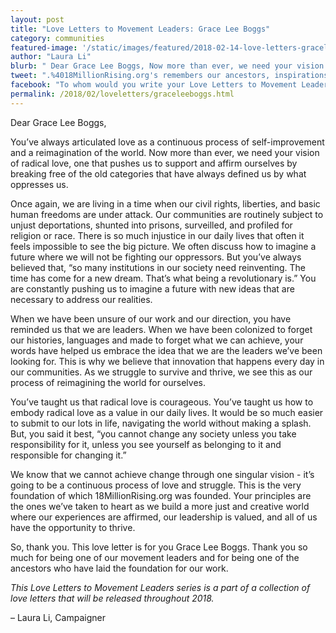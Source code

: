 ```yaml
---
layout: post
title: "Love Letters to Movement Leaders: Grace Lee Boggs"
category: communities
featured-image: '/static/images/featured/2018-02-14-love-letters-graceleeboggs.jpg'
author: "Laura Li"
blurb: " Dear Grace Lee Boggs, Now more than ever, we need your vision of radical love, one that pushes us to support and affirm ourselves by breaking free of the old categories that have always defined us by what oppresses us. "
tweet: ".%4018MillionRising.org's remembers our ancestors, inspirations, and movement leaders with a letter to .%40GraceLeeBoggs %23LoveLetterstoMovementLeaders"
facebook: "To whom would you write your Love Letters to Movement Leaders? We wrote ours to the amazing Grace Lee Boggs"
permalink: /2018/02/loveletters/graceleeboggs.html
---
```

Dear Grace Lee Boggs,

You’ve always articulated love as a continuous process of self-improvement and a reimagination of the world. Now more than ever, we need your vision of radical love, one that pushes us to support and affirm ourselves by breaking free of the old categories that have always defined us by what oppresses us.

Once again, we are living in a time when our civil rights, liberties, and basic human freedoms are under attack. Our communities are routinely subject to unjust deportations, shunted into prisons, surveilled, and profiled for religion or race. There is so much injustice in our daily lives that often it feels impossible to see the big picture. We often discuss how to imagine a future where we will not be fighting our oppressors. But you’ve always believed that, “so many institutions in our society need reinventing. The time has come for a new dream. That’s what being a revolutionary is.” You are constantly pushing us to imagine a future with new ideas that are necessary to address our realities.

When we have been unsure of our work and our direction, you have reminded us that we are leaders. When we have been colonized to forget our histories, languages and made to forget what we can achieve, your words have helped us embrace the idea that we are the leaders we’ve been looking for. This is why we believe that innovation that happens every day in our communities. As we struggle to survive and thrive, we see this as our process of reimagining the world for ourselves.

You’ve taught us that radical love is courageous. You’ve taught us how to embody radical love as a value in our daily lives. It would be so much easier to submit to our lots in life, navigating the world without making a splash. But, you said it best, “you cannot change any society unless you take responsibility for it, unless you see yourself as belonging to it and responsible for changing it.”

We know that we cannot achieve change through one singular vision - it’s going to be a continuous process of love and struggle. This is the very foundation of which 18MillionRising.org  was founded. Your principles are the ones we’ve taken to heart as we build a more just and creative world where our experiences are affirmed, our leadership is valued, and all of us have the opportunity to thrive.

So, thank you. This love letter is for you Grace Lee Boggs. Thank you so much for being one of our movement leaders and for being one of the ancestors who have laid the foundation for our work.

_This Love Letters to Movement Leaders series is a part of a collection of love letters that will be released throughout 2018._

– Laura Li, Campaigner
